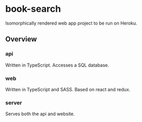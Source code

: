 # book-search

Isomorphically rendered web app project to be run on Heroku.

## Overview

### api

Written in TypeScript. Accesses a SQL database.

### web

Written in TypeScript and SASS. Based on react and redux.

### server

Serves both the api and website.